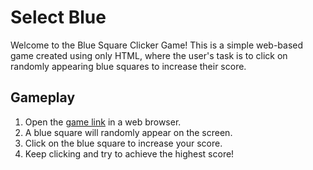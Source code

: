 # Select Blue

Welcome to the Blue Square Clicker Game! This is a simple web-based game created using only HTML, where the user's task is to click on randomly appearing blue squares to increase their score.

## Gameplay

1. Open the [game link]([https://your-game-link-here.com](https://arshdeeps1ngh.github.io/Select_blue/)) in a web browser.
2. A blue square will randomly appear on the screen.
3. Click on the blue square to increase your score.
4. Keep clicking and try to achieve the highest score!
